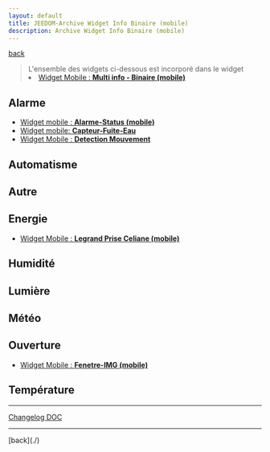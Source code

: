 ```yaml
---
layout: default
title: JEEDOM-Archive Widget Info Binaire (mobile)
description: Archive Widget Info Binaire (mobile)
---
```

[back](./)

<blockquote>
L'ensemble des widgets ci-dessous est incorporé dans le widget
    <li><a href="../JEEDOM-Multi_info_Binaire_mobile.html">Widget Mobile : <b>Multi info - Binaire (mobile)</b></a></li>
</blockquote>


## Alarme
<ul>
    <li><a href="../archives/multiinfo_binaire/JEEDOM_Alarme_Status_MOBILE.html">Widget mobile : <b>Alarme-Status (mobile)</b></a></li>
    <li><a href="../archives/multiinfo_binaire/JEEDOM_Capteur_Fuite_Eau_MOBILE.html">Widget mobile: <b>Capteur-Fuite-Eau</b></a></li>
    <li><a href="../archives/multiinfo_binaire/JEEDOM_Detection_Mouvement_MOBILE.html">Widget Mobile : <b>Detection Mouvement</b></a></li>
</ul>

## Automatisme
<ul>

</ul>

## Autre
<ul>

</ul>

## Energie
<ul>
    <li><a href="../archives/multiinfo_binaire/JEEDOM_Legrand_Prise_Celiane_mobile.html">Widget Mobile : <b>Legrand Prise Celiane (mobile)</b></a></li>  
</ul>

## Humidité
<ul>

</ul>

## Lumière
<ul>

</ul>

## Météo
<ul>

</ul>

## Ouverture
<ul>
    <li><a href="../archives/multiinfo_binaire/JEEDOM_Fenetre_IMG_MOBILE.html">Widget Mobile : <b>Fenetre-IMG (mobile)</b></a></li>
</ul>

## Température
<ul>

</ul>

<hr />
<dl>
    <a href="https://github.com/JEALG/JEEDOM-Widget_JAG-doc/commits/master">Changelog DOC</a>
</dl>
<hr />
[back](./)